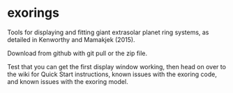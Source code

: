 # exorings

Tools for displaying and fitting giant extrasolar planet ring systems,
as detailed in Kenworthy and Mamakjek (2015).

Download from github with git pull or the zip file.

Test that you can get the first display window working, then head on
over to the wiki for Quick Start instructions, known issues with the
exoring code, and known issues with the exoring model.

